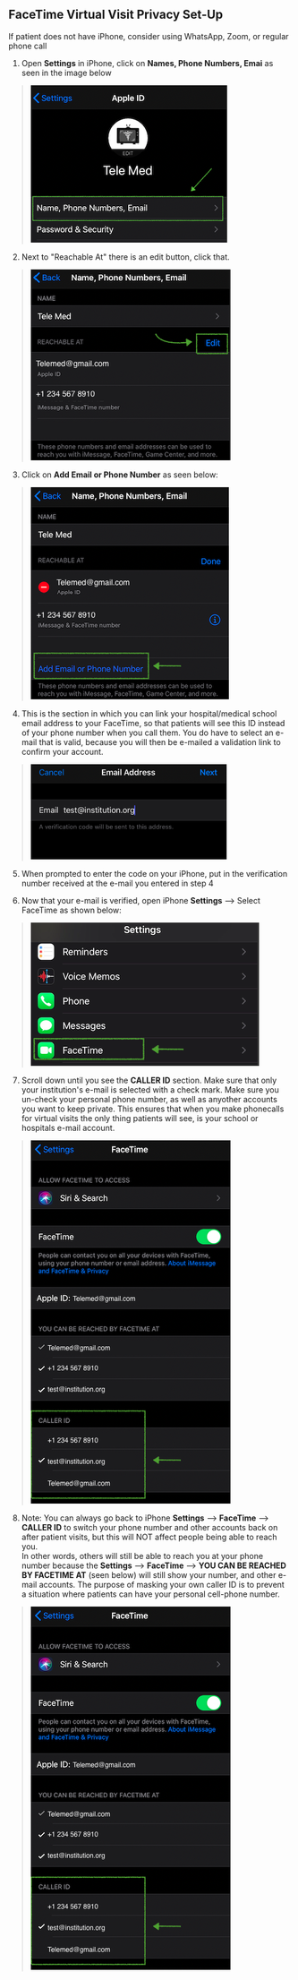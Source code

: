 ## FaceTime Virtual Visit Privacy Set-Up

If patient does not have iPhone, consider using WhatsApp, Zoom, or regular phone call


1. Open **Settings** in iPhone, click on **Names, Phone Numbers, Emai** as seen in the image below


> ![FTstep1](https://github.com/Shreya-L/Piloting-Ambulatory-Virtual-Visits-MedEd/blob/master/Figures/FTstep1.png)

2. Next to "Reachable At" there is an edit button, click that.

> ![FTstep2](https://github.com/Shreya-L/Piloting-Ambulatory-Virtual-Visits-MedEd/blob/master/Figures/FTstep2.png)

3. Click on **Add Email or Phone Number** as seen below:

> ![FTstep3](https://github.com/Shreya-L/Piloting-Ambulatory-Virtual-Visits-MedEd/blob/master/Figures/FTstep3.png)

4. This is the section in which you can link your hospital/medical school email address to your FaceTime, so that patients will see this ID instead of your phone number when you call them. You do have to select an e-mail that is valid, because you will then be e-mailed a validation link to confirm your account. 

> ![FTstep4](https://github.com/Shreya-L/Piloting-Ambulatory-Virtual-Visits-MedEd/blob/master/Figures/FTstep4.png)

5. When prompted to enter the code on your iPhone, put in the verification number received at the e-mail you entered in step 4 

6. Now that your e-mail is verified, open iPhone **Settings** --> Select FaceTime as shown below:

> ![FTstep5](https://github.com/Shreya-L/Piloting-Ambulatory-Virtual-Visits-MedEd/blob/master/Figures/FTstep5.png)

7. Scroll down until you see the **CALLER ID** section. Make sure that only your institution's e-mail is selected with a check mark. Make sure you un-check your personal phone number, as well as anyother accounts you want to keep private. This ensures that when you make phonecalls for virtual visits the only thing patients will see, is your school or hospitals e-mail account. 

> ![FTstep6](https://github.com/Shreya-L/Piloting-Ambulatory-Virtual-Visits-MedEd/blob/master/Figures/FTstep6.png)

8. Note: You can always go back to iPhone **Settings** --> **FaceTime** --> **CALLER ID** to switch your phone number and other accounts back on after patient visits, but this will NOT affect people being able to reach you. \
In other words, others will still be able to reach you at your phone number because the **Settings** --> **FaceTime** --> **YOU CAN BE REACHED BY FACETIME AT** (seen below) will still show your number, and other e-mail accounts. The purpose of masking your own caller ID is to prevent a situation where patients can have your personal cell-phone number. 

> ![FTstep6](https://github.com/Shreya-L/Piloting-Ambulatory-Virtual-Visits-MedEd/blob/master/Figures/FTstep6.png)
